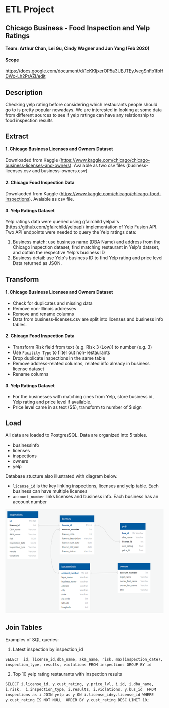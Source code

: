 # ETL Project
## Chicago Business - Food Inspection and Yelp Ratings

#### Team: Arthur Chan, Lei Gu, Cindy Wagner and Jun Yang (Feb 2020)

#### Scope
https://docs.google.com/document/d/1cKKljxerOP5a3UEJTEyJvegSnFp1fbHDWc-Lh2PrAZI/edit

## Description
Checking yelp rating before considering which restaurants people should go to is pretty popular nowadays. We are interested in looking at some data from different sources to see if yelp ratings can have any relationship to food inspection results

## Extract
#### 1. Chicago Business Licenses and Owners Dataset
Downloaded from Kaggle (https://www.kaggle.com/chicago/chicago-business-licenses-and-owners). Avaiable as two csv files (business-licenses.csv and business-owners.csv)

#### 2. Chicago Food Inspection Data
Downlaoded from Kaggle (https://www.kaggle.com/chicago/chicago-food-inspections). Avaiable as csv file.

#### 3. Yelp Ratings Dataset
Yelp ratings data were queried using gfairchild yelpai's (https://github.com/gfairchild/yelpapi) implementation of Yelp Fusion API. Two API endpoints were needed to query the Yelp ratings data:
1. Business match: use business name (DBA Name) and address from the Chicago inspection dataset, find matching restaurant in Yelp's dataset, and obtain the respective Yelp's business ID
2. Business detail: use Yelp's business ID to find Yelp rating and price level 
Data returned as JSON. 

## Transform
#### 1. Chicago Business Licenses and Owners Dataset
- Check for duplicates and missing data
- Remove non-Illinois addresses
- Remove and rename columns
- Data from business-licenses.csv are split into licenses and business info tables.

#### 2. Chicago Food Inspection Data
- Transform Risk field from text (e.g. Risk 3 (Low)) to number (e.g. 3)
- Use `Facility Type` to filter out non-restaurants
- Drop duplicate inspections in the same table
- Remove address-related columns, related info already in business license dataset
- Rename columns

#### 3. Yelp Ratings Dataset
- For the businesses with matching ones from Yelp, store business id, Yelp rating and price level if available.
- Price level came in as text ($$), transform to number of $ sign

## Load
All data are loaded to PostgresSQL. Data are organized into 5 tables.
- businessinfo
- licenses
- inspections
- owners
- yelp

Database stucture also illustrated with diagram below.
- `license_id` is the key linking inspections, licenses and yelp table. Each business can have multiple licenses
- `account_number` links licenses and business info. Each business has an account number

![ImageDiagram](https://github.com/Lei-Gu/ETL-Project/blob/master/DBD/snip-1.PNG)

## Join Tables
Examples of SQL queries:
1. Latest inspection by inspection_id

`SELECT  id, license_id,dba_name, aka_name, risk, max(inspection_date), inspection_type, results, violations
FROM inspections
GROUP BY id`

2. Top 10 yelp rating restaurants with inspection results

`SELECT i.license_id, y.cust_rating, y.price_lvl, i.id, i.dba_name, i.risk, 
        i.inspection_type, i.results, i.violations, y.bus_id 
FROM inspections as i
JOIN yelp as y
ON i.license_id=y.license_id
WHERE y.cust_rating IS NOT NULL 
ORDER BY y.cust_rating DESC
LIMIT 10;`
